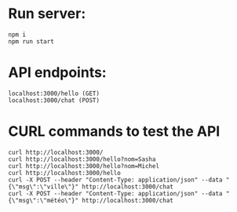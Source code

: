 # Run server:

    npm i
    npm run start

# API endpoints:

    localhost:3000/hello (GET)
    localhost:3000/chat (POST)

# CURL commands to test the API

    curl http://localhost:3000/
    curl http://localhost:3000/hello?nom=Sasha
    curl http://localhost:3000/hello?nom=Michel
    curl http://localhost:3000/hello
    curl -X POST --header "Content-Type: application/json" --data "{\"msg\":\"ville\"}" http://localhost:3000/chat
    curl -X POST --header "Content-Type: application/json" --data "{\"msg\":\"météo\"}" http://localhost:3000/chat

